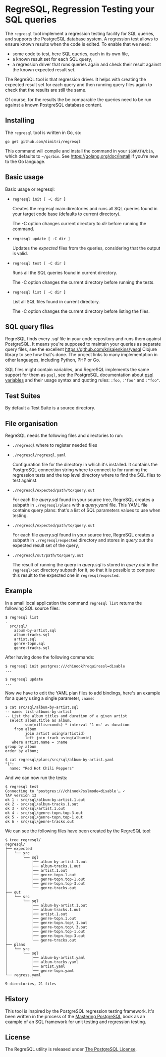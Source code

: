 # RegreSQL, Regression Testing your SQL queries

The `regresql` tool implement a regression testing facility for SQL queries,
and supports the PostgreSQL database system. A regression test allows to
ensure known results when the code is edited. To enable that we need:

  - some code to test, here SQL queries, each in its own file,
  - a known result set for each SQL query,
  - a regression driver that runs queries again and check their result
    against the known expected result set.
    
The RegreSQL tool is that regression driver. It helps with creating the
expected result set for each query and then running query files again to
check that the results are still the same.

Of course, for the results the be comparable the queries need to be run
against a known PostgreSQL database content.

## Installing

The `regresql` tool is written in Go, so:

    go get github.com/dimitri/regresql
    
This command will compile and install the command in your `$GOPATH/bin`,
which defaults to `~/go/bin`. See <https://golang.org/doc/install> if you're
new to the Go language.

## Basic usage

Basic usage or regresql:

  - `regresql init [ -C dir ]`
  
    Creates the regresql main directories and runs all SQL queries found in
    your target code base (defaults to current directory).
    
    The -C option changes current directory to *dir* before running the
    command.
  
  - `regresql update [ -C dir ]`
  
    Updates the *expected* files from the queries, considering that the
    output is valid.
  
  - `regresql test [ -C dir ]`
  
    Runs all the SQL queries found in current directory.
    
    The -C option changes the current directory before running the tests.
    
  - `regresql list [ -C dir ]`
  
    List all SQL files found in current directory.

    The -C option changes the current directory before listing the files.

## SQL query files

RegreSQL finds every *.sql* file in your code repository and runs them
against PostgreSQL. It means you're supposed to maintain your queries as
separate query files, see the
excellent <https://github.com/krisajenkins/yesql> Clojure library to see how
that's done. The project links to many implementation in other languages,
including Python, PHP or Go.

SQL files might contain variables, and RegreSQL implements the same support
for them as `psql`, see the PostgreSQL documentation
about
[psql variables](https://www.postgresql.org/docs/current/static/app-psql.html#APP-PSQL-VARIABLES) and
their usage syntax and quoting rules: `:foo`, `:'foo'` and `:"foo"`.

## Test Suites

By default a Test Suite is a source directory.

## File organisation

RegreSQL needs the following files and directories to run:

  - `./regresql` where to register needed files
  
  - `./regresql/regresql.yaml`
  
    Configuration file for the directory in which it's installed. It
    contains the PostgreSQL connection string where to connect to for
    running the regression tests and the top level directory where to find
    the SQL files to test against.
  
  - `./regresql/expected/path/to/query.out`
  
    For each file *query.sql* found in your source tree, RegreSQL creates a
    subpath in `./regresql/plans` with a *query.yaml* file. This YAML file
    contains query plans: that's a list of SQL parameters values to use when
    testing.
  
  - `./regresql/expected/path/to/query.out`
  
    For each file *query.sql* found in your source tree, RegreSQL creates a
    subpath in `./regresql/expected` directory and stores in *query.out* the
    expected result set of the query,
    
  - `./regresql/out/path/to/query.out`
  
    The result of running the query in *query.sql* is stored in *query.out*
    in the `regresql/out` directory subpath for it, so that it is possible
    to compare this result to the expected one in `regresql/expected`.
    
## Example

In a small local application the command `regresql list` returns the
following SQL source files:

```
$ regresql list
.
  src/sql/
    album-by-artist.sql
    album-tracks.sql
    artist.sql
    genre-topn.sql
    genre-tracks.sql
```

After having done the following commands:

```
$ regresql init postgres:///chinook?requiressl=disable
...

$ regresql update
...
```

Now we have to edit the YAML plan files to add bindings, here's an example
for a query using a single parameter, `:name`:

```
$ cat src/sql/album-by-artist.sql
-- name: list-albums-by-artist
-- List the album titles and duration of a given artist
  select album.title as album,
         sum(milliseconds) * interval '1 ms' as duration
    from album
         join artist using(artistid)
         left join track using(albumid)
   where artist.name = :name
group by album
order by album;

$ cat regresql/plans/src/sql/album-by-artist.yaml 
"1":
  name: "Red Hot Chili Peppers"
```

And we can now run the tests:

```
$ regresql test
Connecting to 'postgres:///chinook?sslmode=disable'… ✓
TAP version 13
ok 1 - src/sql/album-by-artist.1.out
ok 2 - src/sql/album-tracks.1.out
ok 3 - src/sql/artist.1.out
ok 4 - src/sql/genre-topn.top-3.out
ok 5 - src/sql/genre-topn.top-1.out
ok 6 - src/sql/genre-tracks.out
```

We can see the following files have been created by the RegreSQL tool: 

```
$ tree regresql/
regresql/
├── expected
│   └── src
│       └── sql
│           ├── album-by-artist.1.out
│           ├── album-tracks.1.out
│           ├── artist.1.out
│           ├── genre-topn.1.out
│           ├── genre-topn.top-1.out
│           ├── genre-topn.top-3.out
│           └── genre-tracks.out
├── out
│   └── src
│       └── sql
│           ├── album-by-artist.1.out
│           ├── album-tracks.1.out
│           ├── artist.1.out
│           ├── genre-topn.1.out
│           ├── genre-topn.top\ 1.out
│           ├── genre-topn.top\ 3.out
│           ├── genre-topn.top-1.out
│           ├── genre-topn.top-3.out
│           └── genre-tracks.out
├── plans
│   └── src
│       └── sql
│           ├── album-by-artist.yaml
│           ├── album-tracks.yaml
│           ├── artist.yaml
│           └── genre-topn.yaml
└── regress.yaml

9 directories, 21 files
```

## History

This tool is inspired by the PostgreSQL regression testing framework. It's
been written in the process of
the [Mastering PostgreSQL](http://masteringpostgresql.com/) book as an
example of an SQL framework for unit testing and regression testing.

## License

The RegreSQL utility is released
under [The PostgreSQL License](https://www.postgresql.org/about/licence/).
